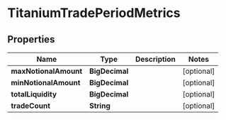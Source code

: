 

# TitaniumTradePeriodMetrics


## Properties

| Name | Type | Description | Notes |
|------------ | ------------- | ------------- | -------------|
|**maxNotionalAmount** | **BigDecimal** |  |  [optional] |
|**minNotionalAmount** | **BigDecimal** |  |  [optional] |
|**totalLiquidity** | **BigDecimal** |  |  [optional] |
|**tradeCount** | **String** |  |  [optional] |



